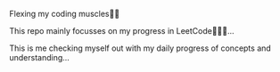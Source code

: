 Flexing my coding muscles💪🏼

This repo mainly focusses on my progress in LeetCode👩🏻‍💻...

This is me checking myself out with my daily progress of concepts and understanding...

